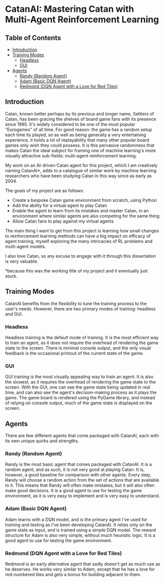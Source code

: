# CatanAI: Mastering Catan with Multi-Agent Reinforcement Learning

## Table of Contents

- [Introduction](#introduction)
- [Training Modes](#training-modes)
  - [Headless](#headless)
  - [GUI](#gui)
- [Agents](#agents)
  - [Randy (Random Agent)](#randy-random-agent)
  - [Adam (Basic DQN Agent)](#adam-basic-dqn-agent)
  - [Redmond (DQN Agent with a Love for Red Tiles)](#redmond-dqn-agent-with-a-love-for-red-tiles)

## Introduction

Catan, known better perhaps by its previous and longer name, Settlers of Catan, has been gracing the shelves of board game fans with its presence since 1995. It's widely considered to be one of the most popular "Eurogames" of all time. For good reason: the game has a random setup each time its played, so as well as being generally a very entertaining experience, it holds a lot of replayability that many other popular board games only wish they could possess. It is this pervasive randomness that makes Catan the ideal subject for framing one of machine learning's more visually attractive sub-fields: multi-agent reinforcement learning.

My work on an AI-driven Catan agent for this project, which I am creatively naming CatanAI\*, adds to a catalogue of similar work by machine learning researchers who have been studying Catan in this way since as early as 2004.

The goals of my project are as follows:

- Create a bespoke Catan game environment from scratch, using Python
- Add the ability for a virtual agent to play Catan
- Enable the agent to learn from its mistakes and master Catan, in an environment where similar agents are also competing for the same thing
- Allow Catan fans to play against my virtual agents

The main thing I want to get from this project is learning how small changes to reinforcement learning methods can have a big impact on efficacy of agent training, myself exploring the many intricacies of RL problems and multi-agent models.

I also love Catan, so any excuse to engage with it through this dissertation is very valuable.

\*because this was the working title of my project and it eventually just stuck.

## Training Modes

CatanAI benefits from the flexibility to tune the training process to the user's needs. However, there are two primary modes of training: headless and GUI.

### Headless

Headless training is the default mode of training. It is the most efficient way to train an agent, as it does not require the overhead of rendering the game state to the screen. There is minimal console output, and the only visual feedback is the occasional printout of the current state of the game.

### GUI

GUI training is the most visually appealing way to train an agent. It is also the slowest, as it requires the overhead of rendering the game state to the screen. With the GUI, one can see the game state being updated in real time, and can also see the agent's decision-making process as it plays the game. The game board is rendered using the PyGame library, and instead of relying on console output, much of the game state is displayed on the screen.

## Agents

There are few different agents that come packaged with CatanAI, each with its own unique quirks and strengths.

### Randy (Random Agent)

Randy is the most basic agent that comes packaged with CatanAI. It is a random agent, and as such, it is not very good at playing Catan. It is, however, a good baseline for comparison with other agents. Every step, Randy will choose a random action from the set of actions that are available to it. This means that Randy will often make mistakes, but it will also often make good decisions. It is a good agent to use for testing the game environment, as it is very easy to implement and is very easy to understand.

### Adam (Basic DQN Agent)

Adam learns with a DQN model, and is the primary agent I've used for training and testing as I've been developing CatanAI. It relies only on the game state as input, and is trained using a simple DQN model. The reward structure for Adam is also very simple, without much heuristic logic. It is a good agent to use for testing the game environment.

### Redmond (DQN Agent with a Love for Red Tiles)

Redmond is an early alternative agent that sadly doesn't get as much use as he deserves. He works very similar to Adam, except that he has a love for red-numbered tiles and gets a bonus for building adjacent to them.
